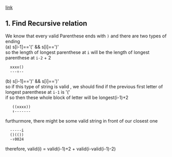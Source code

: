 [link](https://leetcode.com/problems/longest-valid-parentheses/)
## 1. Find Recursive relation
We know that every valid Parenthese ends with `)` and there are two types of ending  
(a) s[i-1]=='('  &&  s[i]==')'  
so the length of longest parenthese at `i` will be the length of longest parenthese at `i-2` + 2
```
  xxxx()
  ---↑--
```
(b) s[i-1]==')'  && s[i]==')'  
so if this type of string is valid , we should find if the previous first letter of longest parenthese at `i-1` is '('  
if so then these whole block of letter will be longest(i-1)+2
```
   ((xxxx))
   ↑-------
```
furthurmore, there might be some valid string in front of our closest one
```
  -----i  
  ()(())
  -↑0024
```
therefore, valid(i) = valid(i-1)+2 + valid(i-valid(i-1)-2)

